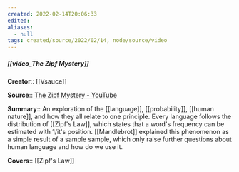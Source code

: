 ```yaml
---
created: 2022-02-14T20:06:33 
edited: 
aliases:
  - null
tags: created/source/2022/02/14, node/source/video
---
```


##### [[video_The Zipf Mystery]]

**Creator**:: [[Vsauce]]
 
**Source**:: [The Zipf Mystery - YouTube](https://www.youtube.com/watch?v=fCn8zs912OE)

**Summary**:: An exploration of the [[language]], [[probability]], [[human nature]], and how they all relate to one principle. Every language follows the distribution of [[Zipf's Law]], which states that a word's frequency can be estimated with 1/it's position. [[Mandlebrot]] explained this phenomenon as a simple result of a sample sample, which only raise further questions about human language and how do we use it.

**Covers**:: [[Zipf's Law]]
